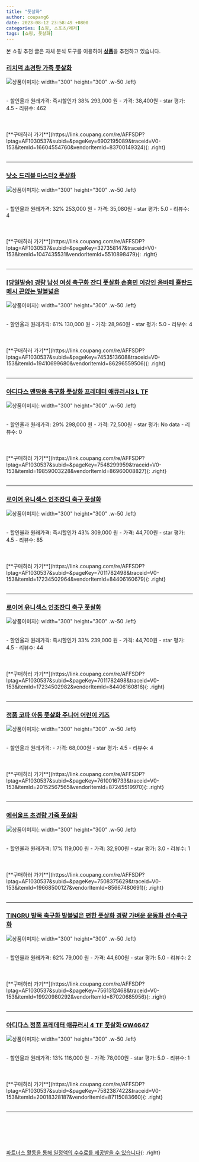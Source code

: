 ```yaml
---
title: "풋살화"
author: coupang6
date: 2023-08-12 23:58:49 +0800
categories: [쇼핑, 스포츠/레저]
tags: [쇼핑, 풋살화]
---
```


본 쇼핑 추천 글은 자체 분석 도구를 이용하여 [**상품**](https://link.coupang.com/a/bao1ui)을 추천하고 있습니다.

### [리치덕 초경량 가죽 풋살화](https://link.coupang.com/re/AFFSDP?lptag=AF1030537&subid=&pageKey=6902195089&traceid=V0-153&itemId=16604554760&vendorItemId=83700149324)

![상품이미지](https://thumbnail9.coupangcdn.com/thumbnails/remote/230x230ex/image/vendor_inventory/05ce/99c1a7f03d839afd98ff2f412b07091d52ae87ed38dbaaf6401960c6e5a4.jpg){: width="300" height="300" .w-50 .left}


<br>
- 할인율과 원래가격: 즉시할인가 38%  293,000   원
- 가격: 38,400원
- star 평가: 4.5
- 리뷰수: 462
<br>
<br>
<br>
<br>
[**구매하러 가기**](https://link.coupang.com/re/AFFSDP?lptag=AF1030537&subid=&pageKey=6902195089&traceid=V0-153&itemId=16604554760&vendorItemId=83700149324){: .right}
<br>
<br>

---

### [낫소 드리블 마스터2 풋살화](https://link.coupang.com/re/AFFSDP?lptag=AF1030537&subid=&pageKey=327358147&traceid=V0-153&itemId=1047435531&vendorItemId=5510898479)

![상품이미지](https://thumbnail10.coupangcdn.com/thumbnails/remote/230x230ex/image/retail/images/2019/10/29/16/9/eff1da0b-dc68-4e14-bd68-6aac3c6113af.jpg){: width="300" height="300" .w-50 .left}


<br>
- 할인율과 원래가격: 32%  253,000   원
- 가격: 35,080원
- star 평가: 5.0
- 리뷰수: 4
<br>
<br>
<br>
<br>
[**구매하러 가기**](https://link.coupang.com/re/AFFSDP?lptag=AF1030537&subid=&pageKey=327358147&traceid=V0-153&itemId=1047435531&vendorItemId=5510898479){: .right}
<br>
<br>

---

### [[당일발송] 경량 남성 여성 축구화 잔디 풋살화 손흥민 이강인 음바페 홀란드 메시 끈없는 발볼넓은](https://link.coupang.com/re/AFFSDP?lptag=AF1030537&subid=&pageKey=7453513608&traceid=V0-153&itemId=19410699680&vendorItemId=86296559506)

![상품이미지](https://thumbnail10.coupangcdn.com/thumbnails/remote/230x230ex/image/vendor_inventory/b9a5/84494efcb403fb8ff9eb6a21a439b890c76ffa474a292e11d09a8d50a150.jpg){: width="300" height="300" .w-50 .left}


<br>
- 할인율과 원래가격: 61%  130,000   원
- 가격: 28,960원
- star 평가: 5.0
- 리뷰수: 4
<br>
<br>
<br>
<br>
[**구매하러 가기**](https://link.coupang.com/re/AFFSDP?lptag=AF1030537&subid=&pageKey=7453513608&traceid=V0-153&itemId=19410699680&vendorItemId=86296559506){: .right}
<br>
<br>

---

### [아디다스 맨땅용 축구화 풋살화 프레데터 애큐러시3 L TF](https://link.coupang.com/re/AFFSDP?lptag=AF1030537&subid=&pageKey=7548299959&traceid=V0-153&itemId=19859003228&vendorItemId=86960008827)

![상품이미지](https://thumbnail7.coupangcdn.com/thumbnails/remote/230x230ex/image/vendor_inventory/f4fd/0240010244b5618d049ea1b2591e979bc2bbe3c6bbdc87ef0fb501e9da36.jpg){: width="300" height="300" .w-50 .left}


<br>
- 할인율과 원래가격: 29%  298,000   원
- 가격: 72,500원
- star 평가: No data
- 리뷰수: 0
<br>
<br>
<br>
<br>
[**구매하러 가기**](https://link.coupang.com/re/AFFSDP?lptag=AF1030537&subid=&pageKey=7548299959&traceid=V0-153&itemId=19859003228&vendorItemId=86960008827){: .right}
<br>
<br>

---

### [로이어 유니섹스 인조잔디 축구 풋살화](https://link.coupang.com/re/AFFSDP?lptag=AF1030537&subid=&pageKey=7011782498&traceid=V0-153&itemId=17234502964&vendorItemId=84406160679)

![상품이미지](https://thumbnail7.coupangcdn.com/thumbnails/remote/230x230ex/image/retail/images/2022/12/21/10/9/a0b9f67c-c0ba-43bd-8da2-c5b4807fc85f.jpg){: width="300" height="300" .w-50 .left}


<br>
- 할인율과 원래가격: 즉시할인가 43%  309,000   원
- 가격: 44,700원
- star 평가: 4.5
- 리뷰수: 85
<br>
<br>
<br>
<br>
[**구매하러 가기**](https://link.coupang.com/re/AFFSDP?lptag=AF1030537&subid=&pageKey=7011782498&traceid=V0-153&itemId=17234502964&vendorItemId=84406160679){: .right}
<br>
<br>

---

### [로이어 유니섹스 인조잔디 축구 풋살화](https://link.coupang.com/re/AFFSDP?lptag=AF1030537&subid=&pageKey=7011782498&traceid=V0-153&itemId=17234502982&vendorItemId=84406160816)

![상품이미지](https://thumbnail6.coupangcdn.com/thumbnails/remote/230x230ex/image/retail/images/2022/12/21/10/8/9f0d612a-5a45-4943-8756-0f4c4b4109d9.jpg){: width="300" height="300" .w-50 .left}


<br>
- 할인율과 원래가격: 즉시할인가 33%  239,000   원
- 가격: 44,700원
- star 평가: 4.5
- 리뷰수: 44
<br>
<br>
<br>
<br>
[**구매하러 가기**](https://link.coupang.com/re/AFFSDP?lptag=AF1030537&subid=&pageKey=7011782498&traceid=V0-153&itemId=17234502982&vendorItemId=84406160816){: .right}
<br>
<br>

---

### [정품 코파 아동 풋살화 주니어 어린이 키즈](https://link.coupang.com/re/AFFSDP?lptag=AF1030537&subid=&pageKey=7610016733&traceid=V0-153&itemId=20152567565&vendorItemId=87245519970)

![상품이미지](https://thumbnail10.coupangcdn.com/thumbnails/remote/230x230ex/image/vendor_inventory/ab3b/23b2f64af91e4277c646baf24d505722d0fcb872287ddafee7185efc43ac.jpg){: width="300" height="300" .w-50 .left}


<br>
- 할인율과 원래가격: 
- 가격: 68,000원
- star 평가: 4.5
- 리뷰수: 4
<br>
<br>
<br>
<br>
[**구매하러 가기**](https://link.coupang.com/re/AFFSDP?lptag=AF1030537&subid=&pageKey=7610016733&traceid=V0-153&itemId=20152567565&vendorItemId=87245519970){: .right}
<br>
<br>

---

### [에쉬울프 초경량 가죽 풋살화](https://link.coupang.com/re/AFFSDP?lptag=AF1030537&subid=&pageKey=7508375629&traceid=V0-153&itemId=19668500127&vendorItemId=85667480691)

![상품이미지](https://thumbnail6.coupangcdn.com/thumbnails/remote/230x230ex/image/vendor_inventory/2af4/41b32851026b76a74a088655c8899924688103e03734f9e831c2eb133c4f.jpg){: width="300" height="300" .w-50 .left}


<br>
- 할인율과 원래가격: 17%  119,000   원
- 가격: 32,900원
- star 평가: 3.0
- 리뷰수: 1
<br>
<br>
<br>
<br>
[**구매하러 가기**](https://link.coupang.com/re/AFFSDP?lptag=AF1030537&subid=&pageKey=7508375629&traceid=V0-153&itemId=19668500127&vendorItemId=85667480691){: .right}
<br>
<br>

---

### [TINGRU 발목 축구화 발볼넓은 편한 풋살화 경량 가벼운 운동화 선수축구화](https://link.coupang.com/re/AFFSDP?lptag=AF1030537&subid=&pageKey=7561312468&traceid=V0-153&itemId=19920980292&vendorItemId=87020685956)

![상품이미지](https://thumbnail8.coupangcdn.com/thumbnails/remote/230x230ex/image/vendor_inventory/b589/b71ae8008337ce6a23a3a006cfb73ab812359fed6ae6c899a8543c7112d2.jpg){: width="300" height="300" .w-50 .left}


<br>
- 할인율과 원래가격: 62%  79,000   원
- 가격: 44,600원
- star 평가: 5.0
- 리뷰수: 2
<br>
<br>
<br>
<br>
[**구매하러 가기**](https://link.coupang.com/re/AFFSDP?lptag=AF1030537&subid=&pageKey=7561312468&traceid=V0-153&itemId=19920980292&vendorItemId=87020685956){: .right}
<br>
<br>

---

### [아디다스 정품 프레데터 애큐러시 4 TF 풋살화 GW4647](https://link.coupang.com/re/AFFSDP?lptag=AF1030537&subid=&pageKey=7582387422&traceid=V0-153&itemId=20018328187&vendorItemId=87115083660)

![상품이미지](https://thumbnail7.coupangcdn.com/thumbnails/remote/230x230ex/image/vendor_inventory/9960/c1dd0fe77738f6c5bfe07ab4a9a6e032329a03bd8bd71a02f92d509f55d3.png){: width="300" height="300" .w-50 .left}


<br>
- 할인율과 원래가격: 13%  116,000   원
- 가격: 78,000원
- star 평가: 5.0
- 리뷰수: 1
<br>
<br>
<br>
<br>
[**구매하러 가기**](https://link.coupang.com/re/AFFSDP?lptag=AF1030537&subid=&pageKey=7582387422&traceid=V0-153&itemId=20018328187&vendorItemId=87115083660){: .right}
<br>
<br>

---
<br><br><br><br><br> [파트너스 활동을 통해 일정액의 수수료를 제공받을 수 있습니다](https://link.coupang.com/a/bao1ui){: .right}